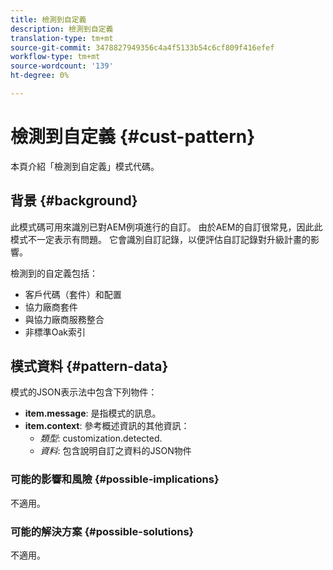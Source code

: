 ```yaml
---
title: 檢測到自定義
description: 檢測到自定義
translation-type: tm+mt
source-git-commit: 3478827949356c4a4f5133b54c6cf809f416efef
workflow-type: tm+mt
source-wordcount: '139'
ht-degree: 0%

---
```



# 檢測到自定義 {#cust-pattern}

本頁介紹「檢測到自定義」模式代碼。

## 背景 {#background}

此模式碼可用來識別已對AEM例項進行的自訂。 由於AEM的自訂很常見，因此此模式不一定表示有問題。 它會識別自訂記錄，以便評估自訂記錄對升級計畫的影響。

檢測到的自定義包括：

* 客戶代碼（套件）和配置
* 協力廠商套件
* 與協力廠商服務整合
* 非標準Oak索引

## 模式資料 {#pattern-data}

模式的JSON表示法中包含下列物件：

* **item.message**: 是指模式的訊息。
* **item.context**: 參考概述資訊的其他資訊：
   * *類型*: customization.detected.
   * *資料*: 包含說明自訂之資料的JSON物件

### 可能的影響和風險 {#possible-implications}

不適用。

### 可能的解決方案  {#possible-solutions}

不適用。
